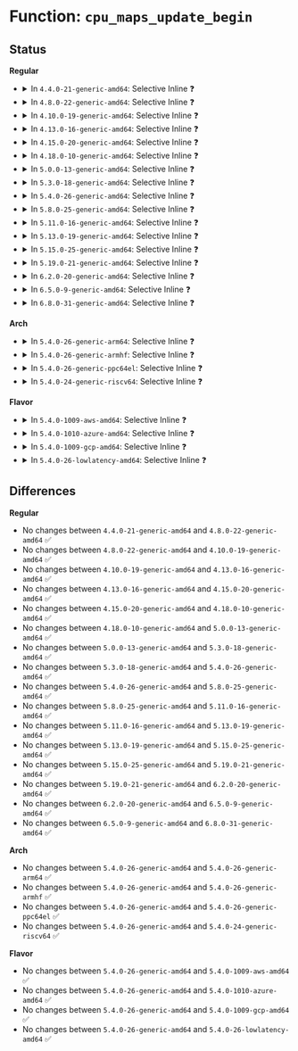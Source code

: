 # Function: <code>cpu_maps_update_begin</code>

## Status
<b>Regular</b>
<ul>
<li>
<details>
<summary>In <code>4.4.0-21-generic-amd64</code>: Selective Inline ❓</summary>

```c
void cpu_maps_update_begin()
```

```json
{
  "name": "cpu_maps_update_begin",
  "collision_type": "Unique Global",
  "inline_type": "Selective",
  "funcs": [
    {
      "addr": 18446744071579373792,
      "name": "cpu_maps_update_begin",
      "external": true,
      "loc": "kernel/cpu.c:40",
      "file": "kernel/cpu.c",
      "inline": "not declared, inlined",
      "caller_inline": [
        "kernel/cpu.c:cpu_hotplug_disable",
        "kernel/cpu.c:cpu_hotplug_enable",
        "kernel/cpu.c:register_cpu_notifier",
        "kernel/cpu.c:unregister_cpu_notifier",
        "kernel/cpu.c:cpu_down",
        "kernel/cpu.c:disable_nonboot_cpus",
        "kernel/cpu.c:enable_nonboot_cpus"
      ],
      "caller_func": [
        "arch/x86/entry/vdso/vma.c:init_vdso",
        "arch/x86/events/amd/uncore.c:amd_uncore_init",
        "arch/x86/events/amd/ibs.c:amd_ibs_init",
        "arch/x86/events/intel/rapl.c:rapl_pmu_init",
        "arch/x86/kernel/cpu/mcheck/mce.c:mcheck_init_device",
        "kernel/profile.c:create_proc_profile",
        "kernel/trace/ring_buffer.c:ring_buffer_free",
        "kernel/trace/ring_buffer.c:__ring_buffer_alloc",
        "kernel/events/core.c:perf_event_init",
        "mm/vmstat.c:setup_vmstat",
        "mm/zswap.c:__zswap_pool_release",
        "mm/zswap.c:zswap_pool_create",
        "mm/zswap.c:init_zswap",
        "mm/zswap.c:init_zswap",
        "mm/zsmalloc.c:zs_unregister_cpu_notifier",
        "drivers/idle/intel_idle.c:intel_idle_exit",
        "drivers/acpi/acpi_processor.c:acpi_processor_add",
        "drivers/acpi/acpi_processor.c:acpi_processor_remove",
        "drivers/base/topology.c:topology_sysfs_init",
        "drivers/base/cacheinfo.c:cacheinfo_sysfs_init",
        "arch/x86/pci/amd_bus.c:amd_postcore_init",
        "net/core/flow.c:flow_cache_init"
      ]
    }
  ],
  "symbols": [
    {
      "addr": 18446744071579373792,
      "name": "cpu_maps_update_begin",
      "section": ".text",
      "bind": "STB_GLOBAL",
      "size": 23
    }
  ]
}
```
</details>
</li>
<li>
<details>
<summary>In <code>4.8.0-22-generic-amd64</code>: Selective Inline ❓</summary>

```c
void cpu_maps_update_begin()
```

```json
{
  "name": "cpu_maps_update_begin",
  "collision_type": "Unique Global",
  "inline_type": "Selective",
  "funcs": [
    {
      "addr": 18446744071579389574,
      "name": "cpu_maps_update_begin",
      "external": true,
      "loc": "kernel/cpu.c:117",
      "file": "kernel/cpu.c",
      "inline": "not declared, inlined",
      "caller_inline": [
        "kernel/cpu.c:enable_nonboot_cpus",
        "kernel/cpu.c:disable_nonboot_cpus",
        "kernel/cpu.c:do_cpu_down",
        "kernel/cpu.c:unregister_cpu_notifier",
        "kernel/cpu.c:register_cpu_notifier",
        "kernel/cpu.c:cpu_hotplug_enable",
        "kernel/cpu.c:cpu_hotplug_disable"
      ],
      "caller_func": [
        "arch/x86/kernel/cpu/mcheck/mce.c:mcheck_init_device",
        "kernel/trace/ring_buffer.c:ring_buffer_free",
        "kernel/trace/ring_buffer.c:__ring_buffer_alloc",
        "mm/vmstat.c:setup_vmstat",
        "mm/zswap.c:init_zswap",
        "mm/zswap.c:init_zswap",
        "mm/zswap.c:__zswap_pool_release",
        "mm/zswap.c:zswap_pool_create",
        "mm/zsmalloc.c:zs_unregister_cpu_notifier",
        "drivers/acpi/acpi_processor.c:acpi_processor_remove",
        "drivers/acpi/acpi_processor.c:acpi_processor_add",
        "drivers/base/topology.c:topology_sysfs_init",
        "drivers/base/cacheinfo.c:cacheinfo_sysfs_init",
        "arch/x86/pci/amd_bus.c:amd_postcore_init",
        "net/core/flow.c:flow_cache_init"
      ]
    }
  ],
  "symbols": [
    {
      "addr": 18446744071579383280,
      "name": "cpu_maps_update_begin",
      "section": ".text",
      "bind": "STB_GLOBAL",
      "size": 23
    }
  ]
}
```
</details>
</li>
<li>
<details>
<summary>In <code>4.10.0-19-generic-amd64</code>: Selective Inline ❓</summary>

```c
void cpu_maps_update_begin()
```

```json
{
  "name": "cpu_maps_update_begin",
  "collision_type": "Unique Global",
  "inline_type": "Selective",
  "funcs": [
    {
      "addr": 18446744071579409974,
      "name": "cpu_maps_update_begin",
      "external": true,
      "loc": "kernel/cpu.c:187",
      "file": "kernel/cpu.c",
      "inline": "not declared, inlined",
      "caller_inline": [
        "kernel/cpu.c:enable_nonboot_cpus",
        "kernel/cpu.c:freeze_secondary_cpus",
        "kernel/cpu.c:do_cpu_down",
        "kernel/cpu.c:cpu_hotplug_enable",
        "kernel/cpu.c:cpu_hotplug_disable"
      ],
      "caller_func": [
        "drivers/acpi/acpi_processor.c:acpi_processor_remove",
        "drivers/acpi/acpi_processor.c:acpi_processor_add"
      ]
    }
  ],
  "symbols": [
    {
      "addr": 18446744071579407808,
      "name": "cpu_maps_update_begin",
      "section": ".text",
      "bind": "STB_GLOBAL",
      "size": 23
    }
  ]
}
```
</details>
</li>
<li>
<details>
<summary>In <code>4.13.0-16-generic-amd64</code>: Selective Inline ❓</summary>

```c
void cpu_maps_update_begin()
```

```json
{
  "name": "cpu_maps_update_begin",
  "collision_type": "Unique Global",
  "inline_type": "Selective",
  "funcs": [
    {
      "addr": 18446744071579397366,
      "name": "cpu_maps_update_begin",
      "external": true,
      "loc": "kernel/cpu.c:196",
      "file": "kernel/cpu.c",
      "inline": "not declared, inlined",
      "caller_inline": [
        "kernel/cpu.c:enable_nonboot_cpus",
        "kernel/cpu.c:freeze_secondary_cpus",
        "kernel/cpu.c:do_cpu_down",
        "kernel/cpu.c:cpu_hotplug_enable",
        "kernel/cpu.c:cpu_hotplug_disable"
      ],
      "caller_func": [
        "drivers/acpi/acpi_processor.c:acpi_processor_remove",
        "drivers/acpi/acpi_processor.c:acpi_processor_get_info"
      ]
    }
  ],
  "symbols": [
    {
      "addr": 18446744071579396304,
      "name": "cpu_maps_update_begin",
      "section": ".text",
      "bind": "STB_GLOBAL",
      "size": 23
    }
  ]
}
```
</details>
</li>
<li>
<details>
<summary>In <code>4.15.0-20-generic-amd64</code>: Selective Inline ❓</summary>

```c
void cpu_maps_update_begin()
```

```json
{
  "name": "cpu_maps_update_begin",
  "collision_type": "Unique Global",
  "inline_type": "Selective",
  "funcs": [
    {
      "addr": 18446744071579425430,
      "name": "cpu_maps_update_begin",
      "external": true,
      "loc": "kernel/cpu.c:271",
      "file": "kernel/cpu.c",
      "inline": "not declared, inlined",
      "caller_inline": [
        "kernel/cpu.c:enable_nonboot_cpus",
        "kernel/cpu.c:freeze_secondary_cpus",
        "kernel/cpu.c:do_cpu_down",
        "kernel/cpu.c:cpu_hotplug_enable",
        "kernel/cpu.c:cpu_hotplug_disable"
      ],
      "caller_func": [
        "drivers/acpi/acpi_processor.c:acpi_processor_remove",
        "drivers/acpi/acpi_processor.c:acpi_processor_get_info"
      ]
    }
  ],
  "symbols": [
    {
      "addr": 18446744071579424384,
      "name": "cpu_maps_update_begin",
      "section": ".text",
      "bind": "STB_GLOBAL",
      "size": 23
    }
  ]
}
```
</details>
</li>
<li>
<details>
<summary>In <code>4.18.0-10-generic-amd64</code>: Selective Inline ❓</summary>

```c
void cpu_maps_update_begin()
```

```json
{
  "name": "cpu_maps_update_begin",
  "collision_type": "Unique Global",
  "inline_type": "Selective",
  "funcs": [
    {
      "addr": 18446744071579439135,
      "name": "cpu_maps_update_begin",
      "external": true,
      "loc": "kernel/cpu.c:268",
      "file": "kernel/cpu.c",
      "inline": "not declared, inlined",
      "caller_inline": [
        "kernel/cpu.c:store_smt_control",
        "kernel/cpu.c:store_smt_control",
        "kernel/cpu.c:enable_nonboot_cpus",
        "kernel/cpu.c:freeze_secondary_cpus",
        "kernel/cpu.c:do_cpu_down",
        "kernel/cpu.c:cpu_hotplug_enable",
        "kernel/cpu.c:cpu_hotplug_disable"
      ],
      "caller_func": [
        "drivers/acpi/acpi_processor.c:acpi_processor_remove",
        "drivers/acpi/acpi_processor.c:acpi_processor_get_info"
      ]
    }
  ],
  "symbols": [
    {
      "addr": 18446744071579439632,
      "name": "cpu_maps_update_begin",
      "section": ".text",
      "bind": "STB_GLOBAL",
      "size": 23
    }
  ]
}
```
</details>
</li>
<li>
<details>
<summary>In <code>5.0.0-13-generic-amd64</code>: Selective Inline ❓</summary>

```c
void cpu_maps_update_begin()
```

```json
{
  "name": "cpu_maps_update_begin",
  "collision_type": "Unique Global",
  "inline_type": "Selective",
  "funcs": [
    {
      "addr": 18446744071579472815,
      "name": "cpu_maps_update_begin",
      "external": true,
      "loc": "kernel/cpu.c:266",
      "file": "kernel/cpu.c",
      "inline": "not declared, inlined",
      "caller_inline": [
        "kernel/cpu.c:store_smt_control",
        "kernel/cpu.c:store_smt_control",
        "kernel/cpu.c:enable_nonboot_cpus",
        "kernel/cpu.c:freeze_secondary_cpus",
        "kernel/cpu.c:do_cpu_down",
        "kernel/cpu.c:cpu_hotplug_enable",
        "kernel/cpu.c:cpu_hotplug_disable"
      ],
      "caller_func": [
        "drivers/acpi/acpi_processor.c:acpi_processor_remove",
        "drivers/acpi/acpi_processor.c:acpi_processor_get_info"
      ]
    }
  ],
  "symbols": [
    {
      "addr": 18446744071579471536,
      "name": "cpu_maps_update_begin",
      "section": ".text",
      "bind": "STB_GLOBAL",
      "size": 23
    }
  ]
}
```
</details>
</li>
<li>
<details>
<summary>In <code>5.3.0-18-generic-amd64</code>: Selective Inline ❓</summary>

```c
void cpu_maps_update_begin()
```

```json
{
  "name": "cpu_maps_update_begin",
  "collision_type": "Unique Global",
  "inline_type": "Selective",
  "funcs": [
    {
      "addr": 18446744071579491749,
      "name": "cpu_maps_update_begin",
      "external": true,
      "loc": "kernel/cpu.c:267",
      "file": "kernel/cpu.c",
      "inline": "not declared, inlined",
      "caller_inline": [
        "kernel/cpu.c:cpuhp_smt_enable",
        "kernel/cpu.c:cpuhp_smt_disable",
        "kernel/cpu.c:enable_nonboot_cpus",
        "kernel/cpu.c:freeze_secondary_cpus",
        "kernel/cpu.c:do_cpu_down",
        "kernel/cpu.c:cpu_hotplug_enable",
        "kernel/cpu.c:cpu_hotplug_disable"
      ],
      "caller_func": [
        "drivers/acpi/acpi_processor.c:acpi_processor_remove",
        "drivers/acpi/acpi_processor.c:acpi_processor_get_info"
      ]
    }
  ],
  "symbols": [
    {
      "addr": 18446744071579489328,
      "name": "cpu_maps_update_begin",
      "section": ".text",
      "bind": "STB_GLOBAL",
      "size": 23
    }
  ]
}
```
</details>
</li>
<li>
<details>
<summary>In <code>5.4.0-26-generic-amd64</code>: Selective Inline ❓</summary>

```c
void cpu_maps_update_begin()
```

```json
{
  "name": "cpu_maps_update_begin",
  "collision_type": "Unique Global",
  "inline_type": "Selective",
  "funcs": [
    {
      "addr": 18446744071579517685,
      "name": "cpu_maps_update_begin",
      "external": true,
      "loc": "kernel/cpu.c:270",
      "file": "kernel/cpu.c",
      "inline": "not declared, inlined",
      "caller_inline": [
        "kernel/cpu.c:cpuhp_smt_enable",
        "kernel/cpu.c:cpuhp_smt_disable",
        "kernel/cpu.c:enable_nonboot_cpus",
        "kernel/cpu.c:freeze_secondary_cpus",
        "kernel/cpu.c:do_cpu_down",
        "kernel/cpu.c:cpu_hotplug_enable",
        "kernel/cpu.c:cpu_hotplug_disable"
      ],
      "caller_func": [
        "drivers/acpi/acpi_processor.c:acpi_processor_remove",
        "drivers/acpi/acpi_processor.c:acpi_processor_get_info"
      ]
    }
  ],
  "symbols": [
    {
      "addr": 18446744071579515264,
      "name": "cpu_maps_update_begin",
      "section": ".text",
      "bind": "STB_GLOBAL",
      "size": 23
    }
  ]
}
```
</details>
</li>
<li>
<details>
<summary>In <code>5.8.0-25-generic-amd64</code>: Selective Inline ❓</summary>

```c
void cpu_maps_update_begin()
```

```json
{
  "name": "cpu_maps_update_begin",
  "collision_type": "Unique Global",
  "inline_type": "Selective",
  "funcs": [
    {
      "addr": 18446744071579545082,
      "name": "cpu_maps_update_begin",
      "external": true,
      "loc": "kernel/cpu.c:271",
      "file": "kernel/cpu.c",
      "inline": "not declared, inlined",
      "caller_inline": [
        "kernel/cpu.c:write_cpuhp_target",
        "kernel/cpu.c:cpuhp_smt_enable",
        "kernel/cpu.c:cpuhp_smt_disable",
        "kernel/cpu.c:cpu_hotplug_pm_callback",
        "kernel/cpu.c:cpu_hotplug_pm_callback",
        "kernel/cpu.c:thaw_secondary_cpus",
        "kernel/cpu.c:freeze_secondary_cpus",
        "kernel/cpu.c:smp_shutdown_nonboot_cpus",
        "kernel/cpu.c:cpu_device_down"
      ],
      "caller_func": [
        "drivers/acpi/acpi_processor.c:acpi_processor_remove",
        "drivers/acpi/acpi_processor.c:acpi_processor_get_info"
      ]
    }
  ],
  "symbols": [
    {
      "addr": 18446744071579544144,
      "name": "cpu_maps_update_begin",
      "section": ".text",
      "bind": "STB_GLOBAL",
      "size": 23
    }
  ]
}
```
</details>
</li>
<li>
<details>
<summary>In <code>5.11.0-16-generic-amd64</code>: Selective Inline ❓</summary>

```c
void cpu_maps_update_begin()
```

```json
{
  "name": "cpu_maps_update_begin",
  "collision_type": "Unique Global",
  "inline_type": "Selective",
  "funcs": [
    {
      "addr": 18446744071579526794,
      "name": "cpu_maps_update_begin",
      "external": true,
      "loc": "kernel/cpu.c:271",
      "file": "kernel/cpu.c",
      "inline": "not declared, inlined",
      "caller_inline": [
        "kernel/cpu.c:write_cpuhp_target",
        "kernel/cpu.c:cpuhp_smt_enable",
        "kernel/cpu.c:cpuhp_smt_disable",
        "kernel/cpu.c:cpu_hotplug_pm_callback",
        "kernel/cpu.c:cpu_hotplug_pm_callback",
        "kernel/cpu.c:thaw_secondary_cpus",
        "kernel/cpu.c:freeze_secondary_cpus",
        "kernel/cpu.c:smp_shutdown_nonboot_cpus",
        "kernel/cpu.c:cpu_device_down"
      ],
      "caller_func": [
        "drivers/acpi/acpi_processor.c:acpi_processor_remove",
        "drivers/acpi/acpi_processor.c:acpi_processor_get_info"
      ]
    }
  ],
  "symbols": [
    {
      "addr": 18446744071579525856,
      "name": "cpu_maps_update_begin",
      "section": ".text",
      "bind": "STB_GLOBAL",
      "size": 23
    }
  ]
}
```
</details>
</li>
<li>
<details>
<summary>In <code>5.13.0-19-generic-amd64</code>: Selective Inline ❓</summary>

```c
void cpu_maps_update_begin()
```

```json
{
  "name": "cpu_maps_update_begin",
  "collision_type": "Unique Global",
  "inline_type": "Selective",
  "funcs": [
    {
      "addr": 18446744071579531002,
      "name": "cpu_maps_update_begin",
      "external": true,
      "loc": "kernel/cpu.c:276",
      "file": "kernel/cpu.c",
      "inline": "not declared, inlined",
      "caller_inline": [
        "kernel/cpu.c:write_cpuhp_target",
        "kernel/cpu.c:cpuhp_smt_enable",
        "kernel/cpu.c:cpuhp_smt_disable",
        "kernel/cpu.c:cpu_hotplug_pm_callback",
        "kernel/cpu.c:cpu_hotplug_pm_callback",
        "kernel/cpu.c:thaw_secondary_cpus",
        "kernel/cpu.c:freeze_secondary_cpus",
        "kernel/cpu.c:smp_shutdown_nonboot_cpus",
        "kernel/cpu.c:cpu_device_down"
      ],
      "caller_func": [
        "drivers/acpi/acpi_processor.c:acpi_processor_remove",
        "drivers/acpi/acpi_processor.c:acpi_processor_get_info"
      ]
    }
  ],
  "symbols": [
    {
      "addr": 18446744071579529792,
      "name": "cpu_maps_update_begin",
      "section": ".text",
      "bind": "STB_GLOBAL",
      "size": 23
    }
  ]
}
```
</details>
</li>
<li>
<details>
<summary>In <code>5.15.0-25-generic-amd64</code>: Selective Inline ❓</summary>

```c
void cpu_maps_update_begin()
```

```json
{
  "name": "cpu_maps_update_begin",
  "collision_type": "Unique Global",
  "inline_type": "Selective",
  "funcs": [
    {
      "addr": 18446744071579603261,
      "name": "cpu_maps_update_begin",
      "external": true,
      "loc": "kernel/cpu.c:287",
      "file": "kernel/cpu.c",
      "inline": "not declared, inlined",
      "caller_inline": [
        "kernel/cpu.c:target_store",
        "kernel/cpu.c:cpuhp_smt_enable",
        "kernel/cpu.c:cpuhp_smt_disable",
        "kernel/cpu.c:cpu_hotplug_pm_callback",
        "kernel/cpu.c:cpu_hotplug_pm_callback",
        "kernel/cpu.c:thaw_secondary_cpus",
        "kernel/cpu.c:freeze_secondary_cpus",
        "kernel/cpu.c:smp_shutdown_nonboot_cpus",
        "kernel/cpu.c:cpu_device_down"
      ],
      "caller_func": [
        "drivers/acpi/acpi_processor.c:acpi_processor_remove",
        "drivers/acpi/acpi_processor.c:acpi_processor_get_info"
      ]
    }
  ],
  "symbols": [
    {
      "addr": 18446744071579601968,
      "name": "cpu_maps_update_begin",
      "section": ".text",
      "bind": "STB_GLOBAL",
      "size": 23
    }
  ]
}
```
</details>
</li>
<li>
<details>
<summary>In <code>5.19.0-21-generic-amd64</code>: Selective Inline ❓</summary>

```c
void cpu_maps_update_begin()
```

```json
{
  "name": "cpu_maps_update_begin",
  "collision_type": "Unique Global",
  "inline_type": "Selective",
  "funcs": [
    {
      "addr": 18446744071579695798,
      "name": "cpu_maps_update_begin",
      "external": true,
      "loc": "kernel/cpu.c:288",
      "file": "kernel/cpu.c",
      "inline": "not declared, inlined",
      "caller_inline": [
        "kernel/cpu.c:target_store",
        "kernel/cpu.c:cpuhp_smt_enable",
        "kernel/cpu.c:cpuhp_smt_disable",
        "kernel/cpu.c:cpu_hotplug_pm_callback",
        "kernel/cpu.c:cpu_hotplug_pm_callback",
        "kernel/cpu.c:thaw_secondary_cpus",
        "kernel/cpu.c:freeze_secondary_cpus",
        "kernel/cpu.c:smp_shutdown_nonboot_cpus",
        "kernel/cpu.c:cpu_device_down"
      ],
      "caller_func": [
        "drivers/acpi/acpi_processor.c:acpi_processor_remove",
        "drivers/acpi/acpi_processor.c:acpi_processor_get_info"
      ]
    }
  ],
  "symbols": [
    {
      "addr": 18446744071579694448,
      "name": "cpu_maps_update_begin",
      "section": ".text",
      "bind": "STB_GLOBAL",
      "size": 29
    }
  ]
}
```
</details>
</li>
<li>
<details>
<summary>In <code>6.2.0-20-generic-amd64</code>: Selective Inline ❓</summary>

```c
void cpu_maps_update_begin()
```

```json
{
  "name": "cpu_maps_update_begin",
  "collision_type": "Unique Global",
  "inline_type": "Selective",
  "funcs": [
    {
      "addr": 18446744071579819720,
      "name": "cpu_maps_update_begin",
      "external": true,
      "loc": "kernel/cpu.c:288",
      "file": "kernel/cpu.c",
      "inline": "not declared, inlined",
      "caller_inline": [
        "kernel/cpu.c:target_store",
        "kernel/cpu.c:cpuhp_smt_enable",
        "kernel/cpu.c:cpuhp_smt_disable",
        "kernel/cpu.c:cpu_hotplug_pm_callback",
        "kernel/cpu.c:cpu_hotplug_pm_callback",
        "kernel/cpu.c:thaw_secondary_cpus",
        "kernel/cpu.c:freeze_secondary_cpus",
        "kernel/cpu.c:smp_shutdown_nonboot_cpus",
        "kernel/cpu.c:cpu_device_down"
      ],
      "caller_func": [
        "drivers/acpi/acpi_processor.c:acpi_processor_remove",
        "drivers/acpi/acpi_processor.c:acpi_processor_get_info"
      ]
    }
  ],
  "symbols": [
    {
      "addr": 18446744071579818256,
      "name": "cpu_maps_update_begin",
      "section": ".text",
      "bind": "STB_GLOBAL",
      "size": 29
    }
  ]
}
```
</details>
</li>
<li>
<details>
<summary>In <code>6.5.0-9-generic-amd64</code>: Selective Inline ❓</summary>

```c
void cpu_maps_update_begin()
```

```json
{
  "name": "cpu_maps_update_begin",
  "collision_type": "Unique Global",
  "inline_type": "Selective",
  "funcs": [
    {
      "addr": 18446744071579869101,
      "name": "cpu_maps_update_begin",
      "external": true,
      "loc": "kernel/cpu.c:467",
      "file": "kernel/cpu.c",
      "inline": "not declared, inlined",
      "caller_inline": [
        "kernel/cpu.c:target_store",
        "kernel/cpu.c:cpuhp_smt_enable",
        "kernel/cpu.c:cpuhp_smt_disable",
        "kernel/cpu.c:cpu_hotplug_pm_callback",
        "kernel/cpu.c:cpu_hotplug_pm_callback",
        "kernel/cpu.c:thaw_secondary_cpus",
        "kernel/cpu.c:freeze_secondary_cpus",
        "kernel/cpu.c:smp_shutdown_nonboot_cpus",
        "kernel/cpu.c:cpu_device_down"
      ],
      "caller_func": [
        "drivers/acpi/acpi_processor.c:acpi_processor_remove",
        "drivers/acpi/acpi_processor.c:acpi_processor_get_info"
      ]
    }
  ],
  "symbols": [
    {
      "addr": 18446744071579867584,
      "name": "cpu_maps_update_begin",
      "section": ".text",
      "bind": "STB_GLOBAL",
      "size": 29
    }
  ]
}
```
</details>
</li>
<li>
<details>
<summary>In <code>6.8.0-31-generic-amd64</code>: Selective Inline ❓</summary>

```c
void cpu_maps_update_begin()
```

```json
{
  "name": "cpu_maps_update_begin",
  "collision_type": "Unique Global",
  "inline_type": "Selective",
  "funcs": [
    {
      "addr": 18446744071579907021,
      "name": "cpu_maps_update_begin",
      "external": true,
      "loc": "kernel/cpu.c:467",
      "file": "kernel/cpu.c",
      "inline": "not declared, inlined",
      "caller_inline": [
        "kernel/cpu.c:target_store",
        "kernel/cpu.c:cpuhp_smt_enable",
        "kernel/cpu.c:cpuhp_smt_disable",
        "kernel/cpu.c:cpu_hotplug_pm_callback",
        "kernel/cpu.c:cpu_hotplug_pm_callback",
        "kernel/cpu.c:thaw_secondary_cpus",
        "kernel/cpu.c:freeze_secondary_cpus",
        "kernel/cpu.c:smp_shutdown_nonboot_cpus",
        "kernel/cpu.c:cpu_device_down"
      ],
      "caller_func": [
        "drivers/acpi/acpi_processor.c:acpi_processor_remove",
        "drivers/acpi/acpi_processor.c:acpi_processor_get_info"
      ]
    }
  ],
  "symbols": [
    {
      "addr": 18446744071579905488,
      "name": "cpu_maps_update_begin",
      "section": ".text",
      "bind": "STB_GLOBAL",
      "size": 29
    }
  ]
}
```
</details>
</li>
</ul>
<b>Arch</b>
<ul>
<li>
<details>
<summary>In <code>5.4.0-26-generic-arm64</code>: Selective Inline ❓</summary>

```c
void cpu_maps_update_begin()
```

```json
{
  "name": "cpu_maps_update_begin",
  "collision_type": "Unique Global",
  "inline_type": "Selective",
  "funcs": [
    {
      "addr": 18446603336490655180,
      "name": "cpu_maps_update_begin",
      "external": true,
      "loc": "kernel/cpu.c:270",
      "file": "kernel/cpu.c",
      "inline": "not declared, inlined",
      "caller_inline": [
        "kernel/cpu.c:enable_nonboot_cpus",
        "kernel/cpu.c:freeze_secondary_cpus",
        "kernel/cpu.c:do_cpu_down",
        "kernel/cpu.c:cpu_hotplug_enable",
        "kernel/cpu.c:cpu_hotplug_disable"
      ],
      "caller_func": [
        "drivers/acpi/acpi_processor.c:acpi_processor_remove",
        "drivers/acpi/acpi_processor.c:acpi_processor_get_info"
      ]
    }
  ],
  "symbols": [
    {
      "addr": 18446603336490652264,
      "name": "cpu_maps_update_begin",
      "section": ".text",
      "bind": "STB_GLOBAL",
      "size": 36
    }
  ]
}
```
</details>
</li>
<li>
<details>
<summary>In <code>5.4.0-26-generic-armhf</code>: Selective Inline ❓</summary>

```c
void cpu_maps_update_begin()
```

```json
{
  "name": "cpu_maps_update_begin",
  "collision_type": "Unique Global",
  "inline_type": "Selective",
  "funcs": [
    {
      "addr": 3224731692,
      "name": "cpu_maps_update_begin",
      "external": true,
      "loc": "kernel/cpu.c:270",
      "file": "kernel/cpu.c",
      "inline": "not declared, inlined",
      "caller_inline": [
        "kernel/cpu.c:enable_nonboot_cpus",
        "kernel/cpu.c:freeze_secondary_cpus",
        "kernel/cpu.c:do_cpu_up",
        "kernel/cpu.c:do_cpu_down",
        "kernel/cpu.c:cpu_hotplug_enable",
        "kernel/cpu.c:cpu_hotplug_disable"
      ],
      "caller_func": []
    }
  ],
  "symbols": [
    {
      "addr": 3224728968,
      "name": "cpu_maps_update_begin",
      "section": ".text",
      "bind": "STB_GLOBAL",
      "size": 36
    }
  ]
}
```
</details>
</li>
<li>
<details>
<summary>In <code>5.4.0-26-generic-ppc64el</code>: Selective Inline ❓</summary>

```c
void cpu_maps_update_begin()
```

```json
{
  "name": "cpu_maps_update_begin",
  "collision_type": "Unique Global",
  "inline_type": "Selective",
  "funcs": [
    {
      "addr": 13835058055283478132,
      "name": "cpu_maps_update_begin",
      "external": true,
      "loc": "kernel/cpu.c:270",
      "file": "kernel/cpu.c",
      "inline": "not declared, inlined",
      "caller_inline": [
        "kernel/cpu.c:enable_nonboot_cpus",
        "kernel/cpu.c:freeze_secondary_cpus",
        "kernel/cpu.c:do_cpu_down",
        "kernel/cpu.c:cpu_hotplug_enable",
        "kernel/cpu.c:cpu_hotplug_disable"
      ],
      "caller_func": [
        "arch/powerpc/platforms/pseries/hotplug-cpu.c:__machine_initcall_pseries_pseries_cpu_hotplug_init",
        "arch/powerpc/platforms/pseries/hotplug-cpu.c:dlpar_cpu_remove",
        "arch/powerpc/platforms/pseries/hotplug-cpu.c:dlpar_cpu_remove",
        "arch/powerpc/platforms/pseries/hotplug-cpu.c:dlpar_online_cpu",
        "arch/powerpc/platforms/pseries/hotplug-cpu.c:dlpar_online_cpu",
        "arch/powerpc/platforms/pseries/hotplug-cpu.c:pseries_add_processor"
      ]
    }
  ],
  "symbols": [
    {
      "addr": 13835058055283474352,
      "name": "cpu_maps_update_begin",
      "section": ".text",
      "bind": "STB_GLOBAL",
      "size": 60
    }
  ]
}
```
</details>
</li>
<li>
<details>
<summary>In <code>5.4.0-24-generic-riscv64</code>: Selective Inline ❓</summary>

```c
void cpu_maps_update_begin()
```

```json
{
  "name": "cpu_maps_update_begin",
  "collision_type": "Unique Global",
  "inline_type": "Selective",
  "funcs": [
    {
      "addr": 18446743936271400534,
      "name": "cpu_maps_update_begin",
      "external": true,
      "loc": "kernel/cpu.c:270",
      "file": "kernel/cpu.c",
      "inline": "not declared, inlined",
      "caller_inline": [
        "kernel/cpu.c:cpu_up"
      ],
      "caller_func": []
    }
  ],
  "symbols": [
    {
      "addr": 18446743936271400350,
      "name": "cpu_maps_update_begin",
      "section": ".text",
      "bind": "STB_GLOBAL",
      "size": 42
    }
  ]
}
```
</details>
</li>
</ul>
<b>Flavor</b>
<ul>
<li>
<details>
<summary>In <code>5.4.0-1009-aws-amd64</code>: Selective Inline ❓</summary>

```c
void cpu_maps_update_begin()
```

```json
{
  "name": "cpu_maps_update_begin",
  "collision_type": "Unique Global",
  "inline_type": "Selective",
  "funcs": [
    {
      "addr": 18446744071579491349,
      "name": "cpu_maps_update_begin",
      "external": true,
      "loc": "kernel/cpu.c:270",
      "file": "kernel/cpu.c",
      "inline": "not declared, inlined",
      "caller_inline": [
        "kernel/cpu.c:cpuhp_smt_enable",
        "kernel/cpu.c:cpuhp_smt_disable",
        "kernel/cpu.c:enable_nonboot_cpus",
        "kernel/cpu.c:freeze_secondary_cpus",
        "kernel/cpu.c:do_cpu_down",
        "kernel/cpu.c:cpu_hotplug_enable",
        "kernel/cpu.c:cpu_hotplug_disable"
      ],
      "caller_func": [
        "drivers/acpi/acpi_processor.c:acpi_processor_remove",
        "drivers/acpi/acpi_processor.c:acpi_processor_get_info"
      ]
    }
  ],
  "symbols": [
    {
      "addr": 18446744071579488928,
      "name": "cpu_maps_update_begin",
      "section": ".text",
      "bind": "STB_GLOBAL",
      "size": 23
    }
  ]
}
```
</details>
</li>
<li>
<details>
<summary>In <code>5.4.0-1010-azure-amd64</code>: Selective Inline ❓</summary>

```c
void cpu_maps_update_begin()
```

```json
{
  "name": "cpu_maps_update_begin",
  "collision_type": "Unique Global",
  "inline_type": "Selective",
  "funcs": [
    {
      "addr": 18446744071579420213,
      "name": "cpu_maps_update_begin",
      "external": true,
      "loc": "kernel/cpu.c:270",
      "file": "kernel/cpu.c",
      "inline": "not declared, inlined",
      "caller_inline": [
        "kernel/cpu.c:cpuhp_smt_enable",
        "kernel/cpu.c:cpuhp_smt_disable",
        "kernel/cpu.c:enable_nonboot_cpus",
        "kernel/cpu.c:freeze_secondary_cpus",
        "kernel/cpu.c:do_cpu_down",
        "kernel/cpu.c:cpu_hotplug_enable",
        "kernel/cpu.c:cpu_hotplug_disable"
      ],
      "caller_func": [
        "drivers/acpi/acpi_processor.c:acpi_processor_remove",
        "drivers/acpi/acpi_processor.c:acpi_processor_get_info"
      ]
    }
  ],
  "symbols": [
    {
      "addr": 18446744071579417792,
      "name": "cpu_maps_update_begin",
      "section": ".text",
      "bind": "STB_GLOBAL",
      "size": 23
    }
  ]
}
```
</details>
</li>
<li>
<details>
<summary>In <code>5.4.0-1009-gcp-amd64</code>: Selective Inline ❓</summary>

```c
void cpu_maps_update_begin()
```

```json
{
  "name": "cpu_maps_update_begin",
  "collision_type": "Unique Global",
  "inline_type": "Selective",
  "funcs": [
    {
      "addr": 18446744071579491269,
      "name": "cpu_maps_update_begin",
      "external": true,
      "loc": "kernel/cpu.c:270",
      "file": "kernel/cpu.c",
      "inline": "not declared, inlined",
      "caller_inline": [
        "kernel/cpu.c:cpuhp_smt_enable",
        "kernel/cpu.c:cpuhp_smt_disable",
        "kernel/cpu.c:enable_nonboot_cpus",
        "kernel/cpu.c:freeze_secondary_cpus",
        "kernel/cpu.c:do_cpu_down",
        "kernel/cpu.c:cpu_hotplug_enable",
        "kernel/cpu.c:cpu_hotplug_disable"
      ],
      "caller_func": [
        "drivers/acpi/acpi_processor.c:acpi_processor_remove",
        "drivers/acpi/acpi_processor.c:acpi_processor_get_info"
      ]
    }
  ],
  "symbols": [
    {
      "addr": 18446744071579488848,
      "name": "cpu_maps_update_begin",
      "section": ".text",
      "bind": "STB_GLOBAL",
      "size": 23
    }
  ]
}
```
</details>
</li>
<li>
<details>
<summary>In <code>5.4.0-26-lowlatency-amd64</code>: Selective Inline ❓</summary>

```c
void cpu_maps_update_begin()
```

```json
{
  "name": "cpu_maps_update_begin",
  "collision_type": "Unique Global",
  "inline_type": "Selective",
  "funcs": [
    {
      "addr": 18446744071579523765,
      "name": "cpu_maps_update_begin",
      "external": true,
      "loc": "kernel/cpu.c:270",
      "file": "kernel/cpu.c",
      "inline": "not declared, inlined",
      "caller_inline": [
        "kernel/cpu.c:cpuhp_smt_enable",
        "kernel/cpu.c:cpuhp_smt_disable",
        "kernel/cpu.c:enable_nonboot_cpus",
        "kernel/cpu.c:freeze_secondary_cpus",
        "kernel/cpu.c:do_cpu_down",
        "kernel/cpu.c:cpu_hotplug_enable",
        "kernel/cpu.c:cpu_hotplug_disable"
      ],
      "caller_func": [
        "drivers/acpi/acpi_processor.c:acpi_processor_remove",
        "drivers/acpi/acpi_processor.c:acpi_processor_get_info"
      ]
    }
  ],
  "symbols": [
    {
      "addr": 18446744071579521232,
      "name": "cpu_maps_update_begin",
      "section": ".text",
      "bind": "STB_GLOBAL",
      "size": 23
    }
  ]
}
```
</details>
</li>
</ul>

## Differences
<b>Regular</b>
<ul>
<li>
No changes between <code>4.4.0-21-generic-amd64</code> and <code>4.8.0-22-generic-amd64</code> ✅
</li>
<li>
No changes between <code>4.8.0-22-generic-amd64</code> and <code>4.10.0-19-generic-amd64</code> ✅
</li>
<li>
No changes between <code>4.10.0-19-generic-amd64</code> and <code>4.13.0-16-generic-amd64</code> ✅
</li>
<li>
No changes between <code>4.13.0-16-generic-amd64</code> and <code>4.15.0-20-generic-amd64</code> ✅
</li>
<li>
No changes between <code>4.15.0-20-generic-amd64</code> and <code>4.18.0-10-generic-amd64</code> ✅
</li>
<li>
No changes between <code>4.18.0-10-generic-amd64</code> and <code>5.0.0-13-generic-amd64</code> ✅
</li>
<li>
No changes between <code>5.0.0-13-generic-amd64</code> and <code>5.3.0-18-generic-amd64</code> ✅
</li>
<li>
No changes between <code>5.3.0-18-generic-amd64</code> and <code>5.4.0-26-generic-amd64</code> ✅
</li>
<li>
No changes between <code>5.4.0-26-generic-amd64</code> and <code>5.8.0-25-generic-amd64</code> ✅
</li>
<li>
No changes between <code>5.8.0-25-generic-amd64</code> and <code>5.11.0-16-generic-amd64</code> ✅
</li>
<li>
No changes between <code>5.11.0-16-generic-amd64</code> and <code>5.13.0-19-generic-amd64</code> ✅
</li>
<li>
No changes between <code>5.13.0-19-generic-amd64</code> and <code>5.15.0-25-generic-amd64</code> ✅
</li>
<li>
No changes between <code>5.15.0-25-generic-amd64</code> and <code>5.19.0-21-generic-amd64</code> ✅
</li>
<li>
No changes between <code>5.19.0-21-generic-amd64</code> and <code>6.2.0-20-generic-amd64</code> ✅
</li>
<li>
No changes between <code>6.2.0-20-generic-amd64</code> and <code>6.5.0-9-generic-amd64</code> ✅
</li>
<li>
No changes between <code>6.5.0-9-generic-amd64</code> and <code>6.8.0-31-generic-amd64</code> ✅
</li>
</ul>
<b>Arch</b>
<ul>
<li>
No changes between <code>5.4.0-26-generic-amd64</code> and <code>5.4.0-26-generic-arm64</code> ✅
</li>
<li>
No changes between <code>5.4.0-26-generic-amd64</code> and <code>5.4.0-26-generic-armhf</code> ✅
</li>
<li>
No changes between <code>5.4.0-26-generic-amd64</code> and <code>5.4.0-26-generic-ppc64el</code> ✅
</li>
<li>
No changes between <code>5.4.0-26-generic-amd64</code> and <code>5.4.0-24-generic-riscv64</code> ✅
</li>
</ul>
<b>Flavor</b>
<ul>
<li>
No changes between <code>5.4.0-26-generic-amd64</code> and <code>5.4.0-1009-aws-amd64</code> ✅
</li>
<li>
No changes between <code>5.4.0-26-generic-amd64</code> and <code>5.4.0-1010-azure-amd64</code> ✅
</li>
<li>
No changes between <code>5.4.0-26-generic-amd64</code> and <code>5.4.0-1009-gcp-amd64</code> ✅
</li>
<li>
No changes between <code>5.4.0-26-generic-amd64</code> and <code>5.4.0-26-lowlatency-amd64</code> ✅
</li>
</ul>
